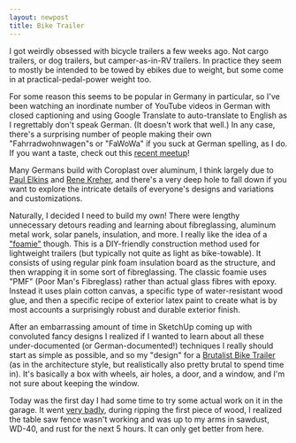 ```yaml
---
layout: newpost
title: Bike Trailer
---
```


I got weirdly obsessed with bicycle trailers a few weeks ago. Not cargo
trailers, or dog trailers, but camper-as-in-RV trailers. In practice
they seem to mostly be intended to be towed by ebikes due to weight, but
some come in at practical-pedal-power weight too.

For some reason this seems to be popular in Germany in particular, so
I've been watching an inordinate number of YouTube videos in German with
closed captioning and using Google Translate to auto-translate to
English as I regrettably don't speak German. (It doesn't work that
well.) In any case, there's a surprising number of people making their
own "Fahrradwohnwagen"s or "FaWoWa" if you suck at German spelling, as I
do. If you want a taste, check out this [recent
meetup](https://www.youtube.com/watch?v=BWR7fUVk9Z8)!

Many Germans build with Coroplast over aluminum, I think largely due to
[Paul Elkins](https://elkinsdiy.com/nomad-bicycle-camper/) and [Rene
Kreher](https://www.youtube.com/c/renekreher/videos), and there's a very
deep hole to fall down if you want to explore the intricate details of
everyone's designs and variations and customizations.

Naturally, I decided I need to build my own! There were lengthy
unnecessary detours reading and learning about fibreglassing, aluminum
metal work, solar panels, insulation, and more. I really like the idea
of a ["foamie"](https://www.tnttt.com/viewforum.php?f=55) though. This
is a DIY-friendly construction method used for lightweight trailers (but
typically not quite as light as bike-towable). It consists of using
regular pink foam insulation board as the structure, and then wrapping
it in some sort of fibreglassing. The classic foamie uses "PMF" (Poor
Man's Fibreglass) rather than actual glass fibres with epoxy. Instead it
uses plain cotton canvas, a specific type of water-resistant wood glue,
and then a specific recipe of exterior latex paint to create what is by
most accounts a surprisingly robust and durable exterior finish.

After an embarrassing amount of time in SketchUp coming up with
convoluted fancy designs I realized if I wanted to learn about all these
under-documented (or German-documented!) techniques I really should
start as simple as possible, and so my "design" for a [Brutalist Bike
Trailer](/images/bike-trailer-2022-09-09.png) (as in the architecture
style, but realistically also pretty brutal to spend time in). It's
basically a box with wheels, air holes, a door, and a window, and I'm
not sure about keeping the window.

Today was the first day I had some time to try some actual work on it in
the garage. It went [very badly](https://youtu.be/9x7fDlGmmzs), during
ripping the first piece of wood, I realized the table saw fence wasn't
working and was up to my arms in sawdust, WD-40, and rust for the next 5
hours. It can only get better from here.
